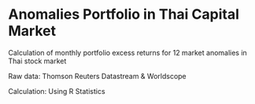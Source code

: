 # Anomalies Portfolio in Thai Capital Market

Calculation of monthly portfolio excess returns for 12 market anomalies in Thai stock market

Raw data: Thomson Reuters Datastream & Worldscope

Calculation: Using R Statistics
